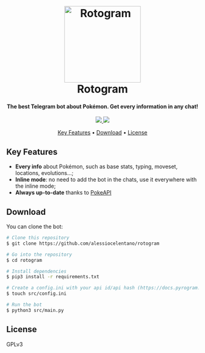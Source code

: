 <h1 align="center">
  <br>
  <img src="assets/logo-circle.png" alt="Rotogram" width="200"></a>
	<br>
		Rotogram
	</br>
</h1>

<h4 align="center">The best Telegram bot about Pokémon. Get every information in any chat!</h4>

<p align="center">
  <a href="https://t.me/rotogrambot">
    <img src="https://img.shields.io/badge/bot-try%20it%20yourself-blue?style=for-the-badge&logo=telegram">
  </a>
  <a href="https://t.me/rotogram">
    <img src="https://img.shields.io/badge/channel-news-blue?style=for-the-badge&logo=telegram">
  </a>
</p>
<p align="center">
  <a href="#key-features">Key Features</a> •
  <a href="#download">Download</a> •
  <a href="#license">License</a>
</p>

## Key Features

* **Every info** about Pokémon, such as base stats, typing, moveset, locations, evolutions...;
* **Inline mode**: no need to add the bot in the chats, use it everywhere with the inline mode;
* **Always up-to-date** thanks to [PokeAPI](https://github.com/PokeAPI/pokeapi)

## Download

You can clone the bot:

```bash
# Clone this repository
$ git clone https://github.com/alessiocelentano/rotogram

# Go into the repository
$ cd rotogram

# Install dependencies
$ pip3 install -r requirements.txt

# Create a config.ini with your api id/api hash (https://docs.pyrogram.org/topics/config-file#pyrogram)
$ touch src/config.ini

# Run the bot
$ python3 src/main.py
```

## License

GPLv3
